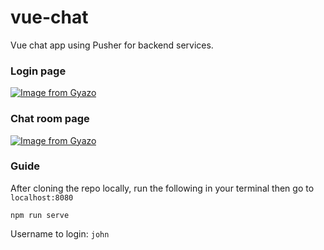 # vue-chat

Vue chat app using Pusher for backend services.

### Login page
[![Image from Gyazo](https://i.gyazo.com/8c4d0ba5f52e824a4e14ecbc207d25fb.png)](https://gyazo.com/8c4d0ba5f52e824a4e14ecbc207d25fb)

### Chat room page
[![Image from Gyazo](https://i.gyazo.com/32bbdf1ef7d49491cbf90ad40fcbf438.png)](https://gyazo.com/32bbdf1ef7d49491cbf90ad40fcbf438)

### Guide
After cloning the repo locally, run the following in your terminal then go to `localhost:8080`

`npm run serve`


Username to login: `john`
